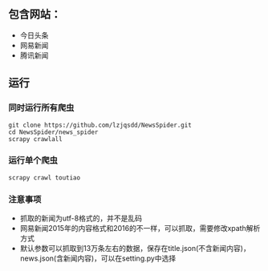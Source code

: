## 包含网站：
- 今日头条
- 网易新闻
- 腾讯新闻

## 运行

### 同时运行所有爬虫
```shell
git clone https://github.com/lzjqsdd/NewsSpider.git
cd NewsSpider/news_spider
scrapy crawlall
```

### 运行单个爬虫
```shell
scrapy crawl toutiao
```

### 注意事项
  - 抓取的新闻为utf-8格式的，并不是乱码
  - 网易新闻2015年的内容格式和2016的不一样，可以抓取，需要修改xpath解析方式
  - 默认参数可以抓取到13万条左右的数据，保存在title.json(不含新闻内容)，news.json(含新闻内容)，可以在setting.py中选择
